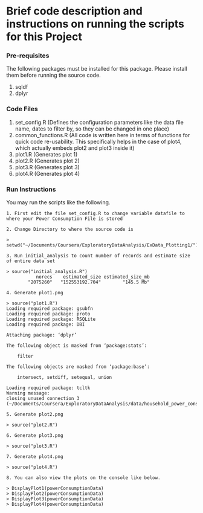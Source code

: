 # Brief code description and instructions on running the scripts for this Project

### Pre-requisites

The following packages must be installed for this package. Please install them before running the source code.

1. sqldf
2. dplyr

### Code Files

1. set_config.R (Defines the configuration parameters like the data file name, dates to filter by, so they can be changed in one place)
2. common_functions.R (All code is written here in terms of functions for quick code re-usability. This specifically helps in the case of plot4, which actually embeds plot2 and plot3 inside it)
3. plot1.R (Generates plot 1)
4. plot2.R (Generates plot 2)
5. plot3.R (Generates plot 3)
6. plot4.R (Generates plot 4)


### Run Instructions

You may run the scripts like the following.

```
1. First edit the file set_config.R to change variable datafile to where your Power Consumption File is stored

2. Change Directory to where the source code is

> setwd("~/Documents/Coursera/ExploratoryDataAnalysis/ExData_Plotting1/")

3. Run initial_analysis to count number of records and estimate size of entire data set

> source("initial_analysis.R")
           norecs    estimated_size estimated_size_mb 
        "2075260"   "152553192.704"        "145.5 Mb" 

4. Generate plot1.png

> source("plot1.R")
Loading required package: gsubfn
Loading required package: proto
Loading required package: RSQLite
Loading required package: DBI

Attaching package: ‘dplyr’

The following object is masked from ‘package:stats’:

    filter

The following objects are masked from ‘package:base’:

    intersect, setdiff, setequal, union

Loading required package: tcltk
Warning message:
closing unused connection 3 (~/Documents/Coursera/ExploratoryDataAnalysis/data/household_power_consumption.txt) 

5. Generate plot2.png

> source("plot2.R")

6. Generate plot3.png

> source("plot3.R")

7. Generate plot4.png

> source("plot4.R")

8. You can also view the plots on the console like below.

> DisplayPlot1(powerConsumptionData)
> DisplayPlot2(powerConsumptionData)
> DisplayPlot3(powerConsumptionData)
> DisplayPlot4(powerConsumptionData)
```